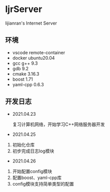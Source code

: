 # ljrServer

lijianran's Internet Server

## 环境

- vscode remote-container
- docker ubuntu20.04
- gcc g++ 9.3
- gdb 9.2
- cmake 3.16.3
- boost 1.71
- yaml-cpp 0.6.3

## 开发日志

- 2021.04.23

    复习计算机网络，开始学习C++网络服务器开发

- 2021.04.25

1. 初始化仓库
2. 初步完成日志log模块

- 2021.04.26

1. 开始配置config模块
2. 配置boost、yaml-cpp库
3. config模块支持简单类型的配置